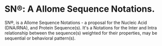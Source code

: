 # SN®: A Allome Sequence Notations.

SN®, is a Allome Sequence Notations - a proposal for the Nucleic Acid (DNA/RNA), and Protein Sequence(s). It's a Notations for the Inter and Intra relationship between the sequence(s) weighted for their properties, may be sequential or behavioral pattern(s).
